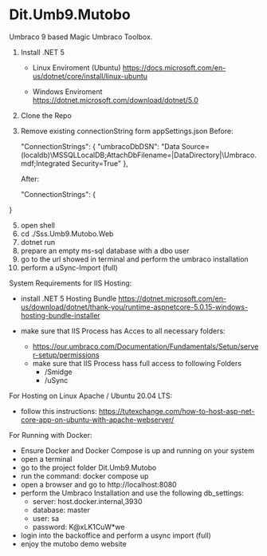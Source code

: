 # Dit.Umb9.Mutobo


Umbraco 9 based Magic Umbraco Toolbox.


1. Install .NET 5
    - Linux Enviroment (Ubuntu)
      https://docs.microsoft.com/en-us/dotnet/core/install/linux-ubuntu
      
    - Windows Enviroment
      https://dotnet.microsoft.com/download/dotnet/5.0
2. Clone the Repo
3. Remove existing connectionString form appSettings.json
   Before:

    "ConnectionStrings": {
    "umbracoDbDSN": "Data Source=(localdb)\\MSSQLLocalDB;AttachDbFilename=|DataDirectory|\\Umbraco.mdf;Integrated Security=True"
  },
   
   After:
   
     "ConnectionStrings": {
    
  }

5. open shell 
6. cd ./Sss.Umb9.Mutobo.Web
7. dotnet run
8. prepare an empty ms-sql database with a dbo user
9. go to the url showed in terminal and perform the umbraco installation
10. perform a uSync-Import (full)

System Requirements for IIS Hosting:

- install .NET 5 Hosting Bundle https://dotnet.microsoft.com/en-us/download/dotnet/thank-you/runtime-aspnetcore-5.0.15-windows-hosting-bundle-installer


- make sure that IIS Process has Acces to all necessary folders:
  - https://our.umbraco.com/Documentation/Fundamentals/Setup/server-setup/permissions
  - make sure that IIS Process hass full access to following Folders
    - /Smidge
    - /uSync



For Hosting on Linux Apache / Ubuntu 20.04 LTS:
- follow this instructions: https://tutexchange.com/how-to-host-asp-net-core-app-on-ubuntu-with-apache-webserver/


For Running with Docker:

- Ensure Docker and Docker Compose is up and running on your system
- open a terminal
- go to the project folder Dit.Umb9.Mutobo
- run the command: docker compose up
- open a browser and go to http://localhost:8080
- perform the Umbraco Installation and use the following db_settings:
  - server: host.docker.internal,3930
  - database: master
  - user: sa
  - password: K@xLK1CuW*we
- login into the backoffice and perform a usync import (full)
- enjoy the mutobo demo website 
